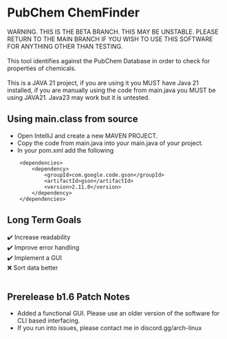 # PubChem ChemFinder
WARNING. THIS IS THE BETA BRANCH. THIS MAY BE UNSTABLE. PLEASE RETURN TO THE MAIN BRANCH IF YOU WISH TO USE THIS SOFTWARE FOR ANYTHING OTHER THAN TESTING.<br>
<br>
This tool identifies against the PubChem Database in order to check for properties of chemicals.<br>
<br>
This is a JAVA 21 project, if you are using it you MUST have Java 21 installed, if you are manually using the code from main.java you MUST be using JAVA21. Java23 may work but it is untested.<br>

## Using main.class from source
- Open IntelliJ and create a new MAVEN PROJECT.<br>
- Copy the code from main.java into your main.java of your project.<br>
- In your pom.xml add the following<br>
```    
    <dependencies>
        <dependency>
            <groupId>com.google.code.gson</groupId>
            <artifactId>gson</artifactId>
            <version>2.11.0</version>
        </dependency>
    </dependencies>
```

## Long Term Goals
✔️ Increase readability<br>
✔️ Improve error handling<br>
✔️ Implement a GUI<br>
:x: Sort data better<br>
<br>
## Prerelease b1.6 Patch Notes
- Added a functional GUI. Please use an older version of the software for CLI based interfacing.
- If you run into issues, please contact me in discord.gg/arch-linux


